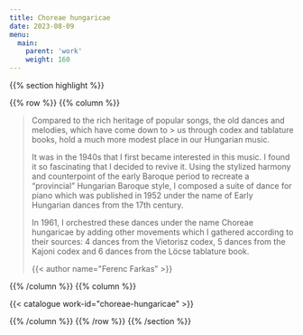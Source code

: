 ```yaml
---
title: Choreae hungaricae
date: 2023-08-09
menu:
  main:
    parent: 'work'
    weight: 160
---
```


{{% section highlight %}}

{{% row %}}
{{% column %}}

> Compared to the rich heritage of popular songs, the old dances and melodies, which have come down to > us through codex and tablature books, hold a much more modest place in our Hungarian music. 
> 
> It was in the 1940s that I first became interested in this music. I found it so fascinating that I 
> decided to revive it. Using the stylized harmony and counterpoint of the early Baroque period to 
> recreate a “provincial” Hungarian Baroque style, I composed a suite of dance for piano which was 
> published in 1952 under the name of Early Hungarian dances from the 17th century.
>
> In 1961, I orchestred these dances under the name Choreae hungaricae by adding other movements which 
> I gathered according to their sources: 4 dances from the Vietorisz codex, 5 dances from the Kajoni 
> codex and 6 dances from the Löcse tablature book.
>
> {{< author name="Ferenc Farkas" >}}
>

{{% /column %}}
{{% column %}}


{{< catalogue work-id="choreae-hungaricae" >}}

{{% /column %}}
{{% /row %}}
{{% /section %}}